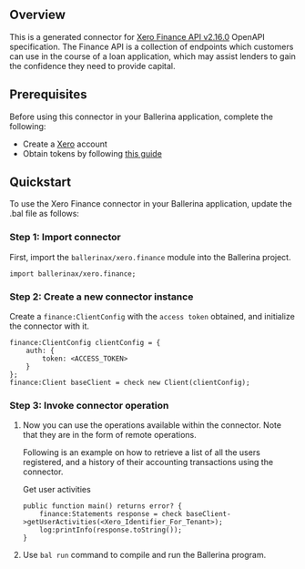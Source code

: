 ## Overview
This is a generated connector for [Xero Finance API v2.16.0](https://developer.xero.com/documentation/api/finance/overview) OpenAPI specification.
The Finance API is a collection of endpoints which customers can use in the course of a loan application, which may assist lenders to gain the confidence they need to provide capital.

## Prerequisites

Before using this connector in your Ballerina application, complete the following:

* Create a [Xero](https://developer.xero.com/app/manage) account
* Obtain tokens by following [this guide](https://developer.xero.com/documentation/getting-started-guide/)
 
## Quickstart

To use the Xero Finance connector in your Ballerina application, update the .bal file as follows:

### Step 1: Import connector
First, import the `ballerinax/xero.finance` module into the Ballerina project.
```ballerina
import ballerinax/xero.finance;
```

### Step 2: Create a new connector instance
Create a `finance:ClientConfig` with the `access token` obtained, and initialize the connector with it.
```ballerina
finance:ClientConfig clientConfig = {
    auth: {
        token: <ACCESS_TOKEN>
    }
};
finance:Client baseClient = check new Client(clientConfig);
```

### Step 3: Invoke connector operation
1. Now you can use the operations available within the connector. Note that they are in the form of remote operations.

    Following is an example on how to retrieve a list of all the users registered, and a history of their accounting transactions using the connector. 

    Get user activities

    ```ballerina
    public function main() returns error? {
        finance:Statements response = check baseClient->getUserActivities(<Xero_Identifier_For_Tenant>);
        log:printInfo(response.toString());
    }
    ``` 

2. Use `bal run` command to compile and run the Ballerina program.
